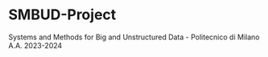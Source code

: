 # SMBUD-Project
Systems and Methods for Big and Unstructured Data - Politecnico di Milano A.A. 2023-2024
